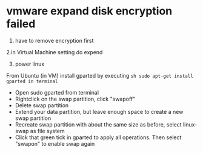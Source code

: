 # vmware expand disk encryption failed

1. have to remove encryption  first

2.in Virtual Machine setting do expend

3. power linux

From Ubuntu (in VM) install gparted by executing 
``sh
sudo apt-get install gparted in terminal
``
- Open sudo gparted from terminal
- Rightclick on the swap partition, click "swapoff"
- Delete swap partition
- Extend your data partition, but leave enough space to create a new swap partition
- Recreate swap partition with about the same size as before, select linux-swap as file system
- Click that green tick in gparted to apply all operations. Then select "swapon" to enable swap again
